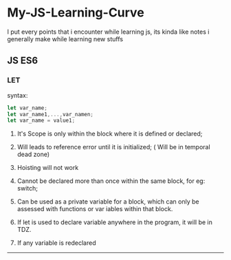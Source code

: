 # My-JS-Learning-Curve
I put every points that i encounter while learning js, its kinda like notes i generally make while learning new stuffs


## JS ES6

### LET

syntax: 
  ```javascript
  let var_name;
  let var_name1,...,var_namen;
  let var_name = value1;
  
  ```
  
	
1. It's Scope is only within the block where it is defined or declared;
2. Will leads to reference error until it is initialized; ( Will be in temporal dead zone)
3. Hoisting will not work
4. Cannot be declared more than once within the same block, for eg: switch;
5. Can be used as a private variable for a block, which can only be assessed with functions or var
   iables within that block.

6. If let is used to declare variable anywhere in the program, it will be in TDZ.
7. If any variable is redeclared 

___
